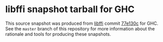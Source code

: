 # libffi snapshot tarball for GHC

This source snapshot was produced from
[libffi](https://github.com/libffi/libffi) commit
[77e130c](https://github.com/libffi/libffi/commit/77e130c) for GHC. See the
`master` branch of this repository for more information about the rationale
and tools for producing these snapshots.
